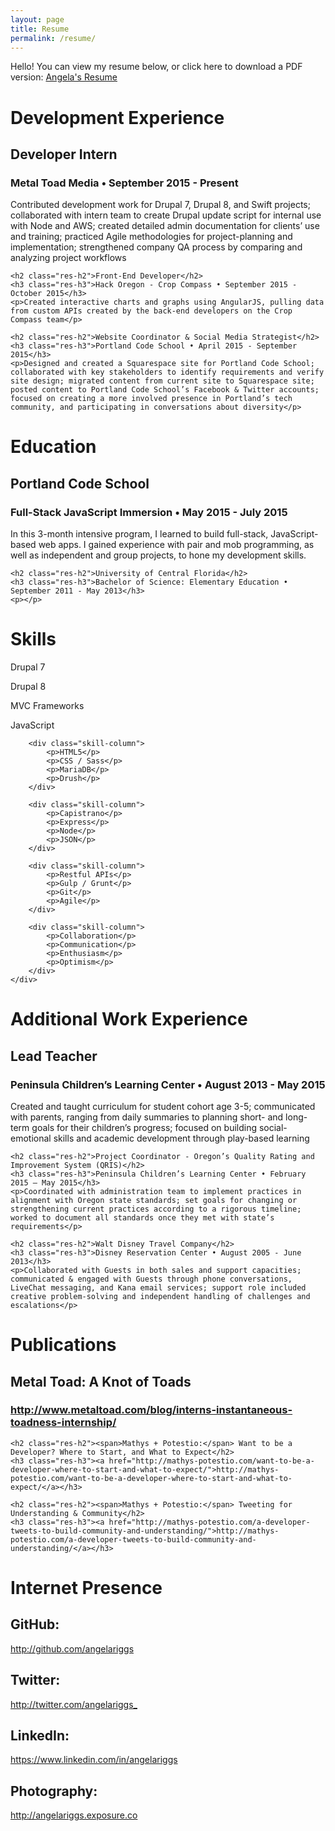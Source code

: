 ```yaml
---
layout: page
title: Resume
permalink: /resume/
---
```


<div>
	<p>Hello! You can view my resume below, or click here to download a PDF version:
<a class='res-link' href="/angela-riggs-resume.pdf" target="_blank">Angela's Resume</a></p>
</div>

<div>
	<h1 class="res-sec-title">Development Experience</h1>
	<h2 class="res-h2">Developer Intern</h2>
	<h3 class="res-h3">Metal Toad Media • September 2015 - Present</h3>
	<p>Contributed development work for Drupal 7, Drupal 8, and Swift projects; collaborated with intern team to create Drupal update script for internal use with Node and AWS; created detailed admin documentation for clients’ use and training; practiced Agile methodologies for project-planning and implementation; strengthened company QA process by comparing and analyzing project workflows</p>

	<h2 class="res-h2">Front-End Developer</h2>
	<h3 class="res-h3">Hack Oregon - Crop Compass • September 2015 - October 2015</h3>
	<p>Created interactive charts and graphs using AngularJS, pulling data from custom APIs created by the back-end developers on the Crop Compass team</p>

	<h2 class="res-h2">Website Coordinator & Social Media Strategist</h2>
	<h3 class="res-h3">Portland Code School • April 2015 - September 2015</h3>
	<p>Designed and created a Squarespace site for Portland Code School; collaborated with key stakeholders to identify requirements and verify site design; migrated content from current site to Squarespace site; posted content to Portland Code School’s Facebook & Twitter accounts; focused on creating a more involved presence in Portland’s tech community, and participating in conversations about diversity</p>
</div>

<div>
	<h1 class="res-sec-title">Education</h1>
	<h2 class="res-h2">Portland Code School</h2>
	<h3 class="res-h3">Full-Stack JavaScript Immersion • May 2015 - July 2015</h3>
	<p>In this 3-month intensive program, I learned to build full-stack, JavaScript-based web apps. I gained experience with pair and mob programming, as well as independent and group projects, to hone my development skills.</p>

	<h2 class="res-h2">University of Central Florida</h2>
	<h3 class="res-h3">Bachelor of Science: Elementary Education • September 2011 - May 2013</h3>
	<p></p>
</div>

<div>
	<h1 class="res-sec-title">Skills</h1>
	<div class="skill-list">
		<div class="skill-column">
			<p>Drupal 7</p>
			<p>Drupal 8</p>
			<p>MVC Frameworks</p>
			<p>JavaScript</p>
		</div>

		<div class="skill-column">
			<p>HTML5</p>
			<p>CSS / Sass</p>
			<p>MariaDB</p>
			<p>Drush</p>
		</div>

		<div class="skill-column">
			<p>Capistrano</p>
			<p>Express</p>
			<p>Node</p>
			<p>JSON</p>
		</div>

		<div class="skill-column">
			<p>Restful APIs</p>
			<p>Gulp / Grunt</p>
			<p>Git</p>
			<p>Agile</p>
		</div>

		<div class="skill-column">
			<p>Collaboration</p>
			<p>Communication</p>
			<p>Enthusiasm</p>
			<p>Optimism</p>
		</div>
	</div>
</div>

<div>
	<h1 class="res-sec-title">Additional Work Experience</h1>
	<h2 class="res-h2">Lead Teacher</h2>
	<h3 class="res-h3">Peninsula Children’s Learning Center • August 2013 - May 2015</h3>
	<p>Created and taught curriculum for student cohort age 3-5; communicated with parents, ranging from daily summaries to planning short- and long-term goals for their children’s progress; focused on building social-emotional skills and academic development through play-based learning</p>

	<h2 class="res-h2">Project Coordinator - Oregon’s Quality Rating and Improvement System (QRIS)</h2>
	<h3 class="res-h3">Peninsula Children’s Learning Center • February 2015 – May 2015</h3>
	<p>Coordinated with administration team to implement practices in alignment with Oregon state standards; set goals for changing or strengthening current practices according to a rigorous timeline; worked to document all standards once they met with state’s requirements</p>

	<h2 class="res-h2">Walt Disney Travel Company</h2>
	<h3 class="res-h3">Disney Reservation Center • August 2005 - June 2013</h3>
	<p>Collaborated with Guests in both sales and support capacities; communicated & engaged with Guests through phone conversations, LiveChat messaging, and Kana email services; support role included creative problem-solving and independent handling of challenges and escalations</p>
</div>

<div>
	<h1 class="res-sec-title">Publications</h1>
	<h2 class="res-h2"><span>Metal Toad:</span> A Knot of Toads</h2>
	<h3 class="res-h3"><a href="http://www.metaltoad.com/blog/interns-instantaneous-toadness-internship/">http://www.metaltoad.com/blog/interns-instantaneous-toadness-internship/</a></h3>

	<h2 class="res-h2"><span>Mathys + Potestio:</span> Want to be a Developer? Where to Start, and What to Expect</h2>
	<h3 class="res-h3"><a href="http://mathys-potestio.com/want-to-be-a-developer-where-to-start-and-what-to-expect/">http://mathys-potestio.com/want-to-be-a-developer-where-to-start-and-what-to-expect/</a></h3>

	<h2 class="res-h2"><span>Mathys + Potestio:</span> Tweeting for Understanding & Community</h2>
	<h3 class="res-h3"><a href="http://mathys-potestio.com/a-developer-tweets-to-build-community-and-understanding/">http://mathys-potestio.com/a-developer-tweets-to-build-community-and-understanding/</a></h3>
</div>

<div>
	<h1 class="res-sec-title" id="internet-pres">Internet Presence</h1>
	<h2 class="res-h2">GitHub:</h2><a href="http://github.com/angelariggs" class="internet-pres-link">http://github.com/angelariggs</a>
	<h2 class="res-h2">Twitter:</h2><a href="http://twitter.com/angelariggs_" class="internet-pres-link">http://twitter.com/angelariggs_</a>
	<h2 class="res-h2">LinkedIn:</h2><a href="https://www.linkedin.com/in/angelariggs" class="internet-pres-link">https://www.linkedin.com/in/angelariggs</a>
	<h2 class="res-h2">Photography:</h2><a href="http://angelariggs.exposure.co" class="internet-pres-link">http://angelariggs.exposure.co</a>
</div>
